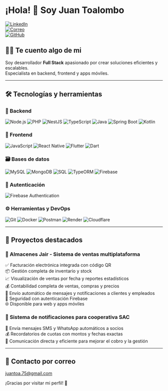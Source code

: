 # ¡Hola! 👋 Soy Juan Toalombo

[![LinkedIn](https://img.shields.io/badge/-LinkedIn-0A66C2?style=flat&logo=linkedin&logoColor=white&link=https://linkedin.com/in/juan-toalombo-665351343)](https://linkedin.com/in/juan-toalombo-665351343)  
[![Correo](https://img.shields.io/badge/-Gmail-D14836?style=flat&logo=gmail&logoColor=white&link=mailto:juantoa.75@gmail.com)](mailto:juantoa.75@gmail.com)  
[![GitHub](https://img.shields.io/badge/-GitHub-181717?style=flat&logo=github&logoColor=white&link=https://github.com/JuanFull1)](https://github.com/JuanFull1)

## 🧑‍💻 Te cuento algo de mi   
Soy desarrollador **Full Stack** apasionado por crear soluciones eficientes y escalables.  
Especialista en backend, frontend y apps móviles.

---

## 🛠️ Tecnologías y herramientas

### 🔧 Backend  
![Node.js](https://img.shields.io/badge/Node.js-339933?style=flat&logo=node.js&logoColor=white) ![PHP](https://img.shields.io/badge/PHP-777BB4?style=flat&logo=php&logoColor=white) ![NestJS](https://img.shields.io/badge/NestJS-E0234E?style=flat&logo=nestjs&logoColor=white) ![TypeScript](https://img.shields.io/badge/TypeScript-3178C6?style=flat&logo=typescript&logoColor=white) ![Java](https://img.shields.io/badge/Java-007396?style=flat&logo=java&logoColor=white) ![Spring Boot](https://img.shields.io/badge/Spring_Boot-6DB33F?style=flat&logo=springboot&logoColor=white) ![Kotlin](https://img.shields.io/badge/Kotlin-0095D5?style=flat&logo=kotlin&logoColor=white)

### 🎨 Frontend  
![JavaScript](https://img.shields.io/badge/JavaScript-F7DF1E?style=flat&logo=javascript&logoColor=black) ![React Native](https://img.shields.io/badge/React_Native-20232A?style=flat&logo=react&logoColor=61DAFB) ![Flutter](https://img.shields.io/badge/Flutter-02569B?style=flat&logo=flutter&logoColor=white) ![Dart](https://img.shields.io/badge/Dart-0175C2?style=flat&logo=dart&logoColor=white)

### 🗃️ Bases de datos  
![MySQL](https://img.shields.io/badge/MySQL-4479A1?style=flat&logo=mysql&logoColor=white) ![MongoDB](https://img.shields.io/badge/MongoDB-47A248?style=flat&logo=mongodb&logoColor=white) ![SQL](https://img.shields.io/badge/SQL-003B57?style=flat&logo=mysql&logoColor=white) ![TypeORM](https://img.shields.io/badge/TypeORM-3178C6?style=flat&logo=typescript&logoColor=white) ![Firebase](https://img.shields.io/badge/Firebase-FFCA28?style=flat&logo=firebase&logoColor=black)

### 🔐 Autenticación  
![Firebase Authentication](https://img.shields.io/badge/Firebase_Auth-FFCA28?style=flat&logo=firebase&logoColor=black)

### ⚙️ Herramientas y DevOps  
![Git](https://img.shields.io/badge/Git-F05032?style=flat&logo=git&logoColor=white) ![Docker](https://img.shields.io/badge/Docker-2496ED?style=flat&logo=docker&logoColor=white) ![Postman](https://img.shields.io/badge/Postman-FF6C37?style=flat&logo=postman&logoColor=white) ![Render](https://img.shields.io/badge/Render-0A0A0A?style=flat&logo=render&logoColor=white) ![Cloudflare](https://img.shields.io/badge/Cloudflare-F38020?style=flat&logo=cloudflare&logoColor=white)

---

## 💼 Proyectos destacados

### 🏪 Almacenes Jair - Sistema de ventas multiplataforma  
✅ Facturación electrónica integrada con código QR  
📦 Gestión completa de inventario y stock  
📈 Visualización de ventas por fecha y reportes estadísticos  
💰 Contabilidad completa de ventas, compras y precios  
📲 Envío automático de mensajes y notificaciones a clientes y empleados  
🔐 Seguridad con autenticación Firebase  
🌐 Disponible para web y apps móviles

### 📢 Sistema de notificaciones para cooperativa SAC  
📅 Envía mensajes SMS y WhatsApp automáticos a socios  
💰 Recordatorios de cuotas con montos y fechas exactas  
📱 Comunicación directa y eficiente para mejorar el cobro y la gestión  

---

## 📧 Contacto por correo

juantoa.75@gmail.com


¡Gracias por visitar mi perfil! 🚀
